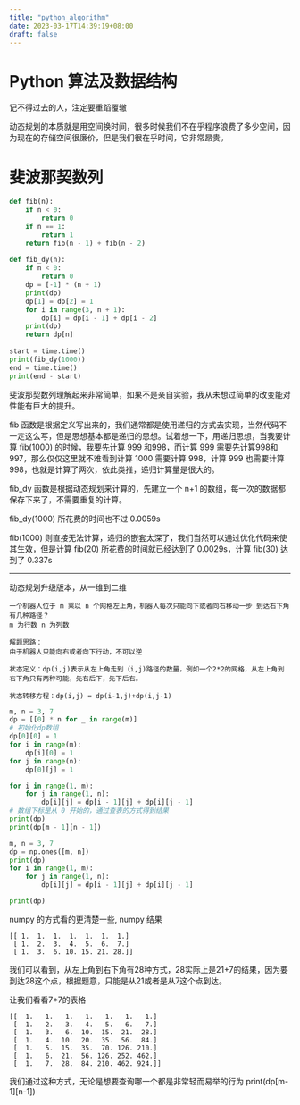 ```yaml
---
title: "python_algorithm"
date: 2023-03-17T14:39:19+08:00
draft: false
---
```

# Python 算法及数据结构
记不得过去的人，注定要重蹈覆辙

动态规划的本质就是用空间换时间，很多时候我们不在乎程序浪费了多少空间，因为现在的存储空间很廉价，但是我们很在乎时间，它非常昂贵。
# 斐波那契数列
```python
def fib(n):
    if n < 0:
        return 0
    if n == 1:
        return 1
    return fib(n - 1) + fib(n - 2)
   
def fib_dy(n):
    if n < 0:
        return 0
    dp = [-1] * (n + 1)
    print(dp)
    dp[1] = dp[2] = 1
    for i in range(3, n + 1):
        dp[i] = dp[i - 1] + dp[i - 2]
    print(dp)
    return dp[n]
    
start = time.time()
print(fib_dy(1000))
end = time.time()
print(end - start)
```
斐波那契数列理解起来非常简单，如果不是亲自实验，我从未想过简单的改变能对性能有巨大的提升。

fib 函数是根据定义写出来的，我们通常都是使用递归的方式去实现，当然代码不一定这么写，但是思想基本都是递归的思想。试着想一下，用递归思想，当我要计算 fib(1000) 的时候，我要先计算 999 和998，而计算 999 需要先计算998和997，那么仅仅这里就不难看到计算 1000 需要计算 998，计算 999 也需要计算 998，也就是计算了两次，依此类推，递归计算量是很大的。

fib_dy 函数是根据动态规划来计算的，先建立一个 n+1 的数组，每一次的数据都保存下来了，不需要重复的计算。

fib_dy(1000) 所花费的时间也不过 0.0059s

fib(1000) 则直接无法计算，递归的嵌套太深了，我们当然可以通过优化代码来使其生效，但是计算 fib(20) 所花费的时间就已经达到了 0.0029s，计算 fib(30) 达到了 0.337s

---------------------------
动态规划升级版本，从一维到二维

```
一个机器人位于 m 乘以 n 个网格左上角，机器人每次只能向下或者向右移动一步 到达右下角有几种路径？
m 为行数 n 为列数

解题思路：
由于机器人只能向右或者向下行动，不可以逆

状态定义：dp(i,j)表示从左上角走到（i,j)路径的数量，例如一个2*2的网格，从左上角到右下角只有两种可能，先右后下，先下后右。

状态转移方程：dp(i,j) = dp(i-1,j)+dp(i,j-1)
```
```python
m, n = 3, 7
dp = [[0] * n for _ in range(m)]
# 初始化dp数组
dp[0][0] = 1
for i in range(m):
    dp[i][0] = 1
for j in range(n):
    dp[0][j] = 1

for i in range(1, m):
    for j in range(1, n):
        dp[i][j] = dp[i - 1][j] + dp[i][j - 1]
# 数组下标是从 0 开始的，通过查表的方式得到结果
print(dp)
print(dp[m - 1][n - 1])
```
```python
m, n = 3, 7
dp = np.ones([m, n])
print(dp)
for i in range(1, m):
    for j in range(1, n):
        dp[i][j] = dp[i - 1][j] + dp[i][j - 1]

print(dp)
```
numpy 的方式看的更清楚一些, numpy 结果
```
[[ 1.  1.  1.  1.  1.  1.  1.]
 [ 1.  2.  3.  4.  5.  6.  7.]
 [ 1.  3.  6. 10. 15. 21. 28.]]
```
我们可以看到，从左上角到右下角有28种方式，28实际上是21+7的结果，因为要到达28这个点，根据题意，只能是从21或者是从7这个点到达。

让我们看看7*7的表格
```
[[  1.   1.   1.   1.   1.   1.   1.]
 [  1.   2.   3.   4.   5.   6.   7.]
 [  1.   3.   6.  10.  15.  21.  28.]
 [  1.   4.  10.  20.  35.  56.  84.]
 [  1.   5.  15.  35.  70. 126. 210.]
 [  1.   6.  21.  56. 126. 252. 462.]
 [  1.   7.  28.  84. 210. 462. 924.]]
```
我们通过这种方式，无论是想要查询哪一个都是非常轻而易举的行为 print(dp[m-1][n-1])
